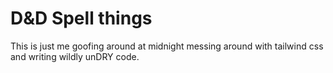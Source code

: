 # D&D Spell things

This is just me goofing around at midnight messing around with tailwind css and writing wildly unDRY code.
